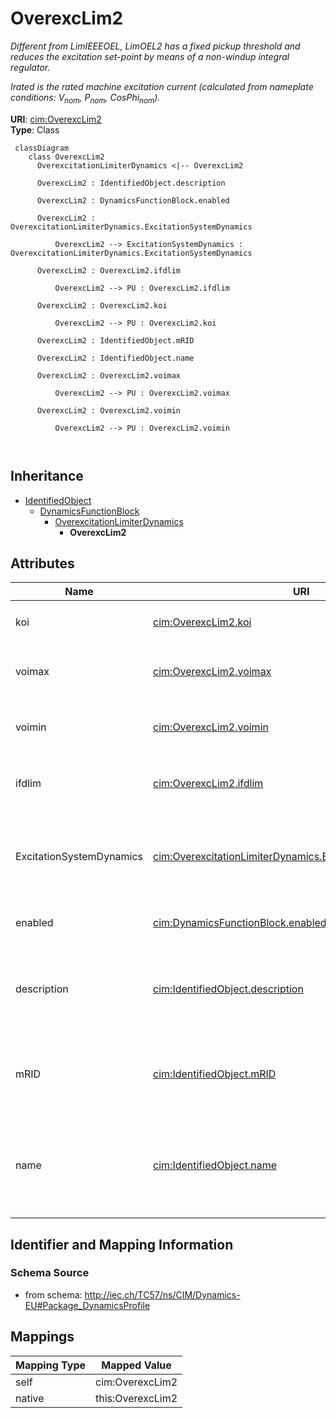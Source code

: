 # OverexcLim2


_Different from LimIEEEOEL, LimOEL2 has a fixed pickup threshold and reduces the excitation set-point by means of a non-windup integral regulator._

_<i>Irated</i> is the rated machine excitation current (calculated from nameplate conditions: <i>V</i><i><sub>nom</sub></i>, <i>P</i><i><sub>nom</sub></i>, <i>CosPhi</i><i><sub>nom</sub></i>)._





**URI**: [cim:OverexcLim2](http://iec.ch/TC57/CIM100#OverexcLim2)<br />
**Type**: Class




```mermaid
 classDiagram
    class OverexcLim2
      OverexcitationLimiterDynamics <|-- OverexcLim2
      
      OverexcLim2 : IdentifiedObject.description
        
      OverexcLim2 : DynamicsFunctionBlock.enabled
        
      OverexcLim2 : OverexcitationLimiterDynamics.ExcitationSystemDynamics
        
          OverexcLim2 --> ExcitationSystemDynamics : OverexcitationLimiterDynamics.ExcitationSystemDynamics
        
      OverexcLim2 : OverexcLim2.ifdlim
        
          OverexcLim2 --> PU : OverexcLim2.ifdlim
        
      OverexcLim2 : OverexcLim2.koi
        
          OverexcLim2 --> PU : OverexcLim2.koi
        
      OverexcLim2 : IdentifiedObject.mRID
        
      OverexcLim2 : IdentifiedObject.name
        
      OverexcLim2 : OverexcLim2.voimax
        
          OverexcLim2 --> PU : OverexcLim2.voimax
        
      OverexcLim2 : OverexcLim2.voimin
        
          OverexcLim2 --> PU : OverexcLim2.voimin
        
      
```





## Inheritance
* [IdentifiedObject](IdentifiedObject.md)
    * [DynamicsFunctionBlock](DynamicsFunctionBlock.md)
        * [OverexcitationLimiterDynamics](OverexcitationLimiterDynamics.md)
            * **OverexcLim2**



## Attributes


| Name | URI | Cardinality and Range | Description | Inheritance |
| ---  | --- | --- | --- | --- |
| koi | [cim:OverexcLim2.koi](http://iec.ch/TC57/CIM100#OverexcLim2.koi) | 1..1 <br />  [PU](PU.md)  | Gain Over excitation limiter (<i>K</i><i><sub>OI</sub></i>) | direct |
| voimax | [cim:OverexcLim2.voimax](http://iec.ch/TC57/CIM100#OverexcLim2.voimax) | 1..1 <br />  [PU](PU.md)  | Maximum error signal (<i>V</i><i><sub>OIMAX</sub></i>) (&gt; OverexcLim2 | direct |
| voimin | [cim:OverexcLim2.voimin](http://iec.ch/TC57/CIM100#OverexcLim2.voimin) | 1..1 <br />  [PU](PU.md)  | Minimum error signal (<i>V</i><i><sub>OIMIN</sub></i>) (&lt; OverexcLim2 | direct |
| ifdlim | [cim:OverexcLim2.ifdlim](http://iec.ch/TC57/CIM100#OverexcLim2.ifdlim) | 1..1 <br />  [PU](PU.md)  | Limit value of rated field current (<i>I</i><i><sub>FDLIM</sub></i>) | direct |
| ExcitationSystemDynamics | [cim:OverexcitationLimiterDynamics.ExcitationSystemDynamics](http://iec.ch/TC57/CIM100#OverexcitationLimiterDynamics.ExcitationSystemDynamics) | 1..1 <br />  [ExcitationSystemDynamics](ExcitationSystemDynamics.md)  | Excitation system model with which this overexcitation limiter model is assoc... | [OverexcitationLimiterDynamics](OverexcitationLimiterDynamics.md) |
| enabled | [cim:DynamicsFunctionBlock.enabled](http://iec.ch/TC57/CIM100#DynamicsFunctionBlock.enabled) | 1..1 <br />  boolean  | Function block used indicator | [DynamicsFunctionBlock](DynamicsFunctionBlock.md) |
| description | [cim:IdentifiedObject.description](http://iec.ch/TC57/CIM100#IdentifiedObject.description) | 0..1 <br />  string  | The description is a free human readable text describing or naming the object | [IdentifiedObject](IdentifiedObject.md) |
| mRID | [cim:IdentifiedObject.mRID](http://iec.ch/TC57/CIM100#IdentifiedObject.mRID) | 1..1 <br />  string  | Master resource identifier issued by a model authority | [IdentifiedObject](IdentifiedObject.md) |
| name | [cim:IdentifiedObject.name](http://iec.ch/TC57/CIM100#IdentifiedObject.name) | 0..1 <br />  string  | The name is any free human readable and possibly non unique text naming the o... | [IdentifiedObject](IdentifiedObject.md) |









## Identifier and Mapping Information







### Schema Source


* from schema: http://iec.ch/TC57/ns/CIM/Dynamics-EU#Package_DynamicsProfile





## Mappings

| Mapping Type | Mapped Value |
| ---  | ---  |
| self | cim:OverexcLim2 |
| native | this:OverexcLim2 |




